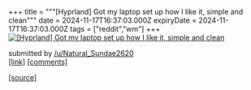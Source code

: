 +++
title = """[Hyprland] Got my laptop set up how I like it, simple and clean"""
date = 2024-11-17T16:37:03.000Z
expiryDate = 2024-11-17T16:37:03.000Z
tags = ["reddit","wm"]
+++
[![[Hyprland] Got my laptop set up how I like it, simple and clean](https://preview.redd.it/12hs7o43ph1e1.png?width=640&crop=smart&auto=webp&s=702890fb2d6a3cb5403f5c6106ea4d41b19d8167 "[Hyprland] Got my laptop set up how I like it, simple and clean")](https://www.reddit.com/r/unixporn/comments/1gthhxn/hyprland_got_my_laptop_set_up_how_i_like_it/)

submitted by [/u/Natural\_Sundae2620](https://www.reddit.com/user/Natural_Sundae2620)  
[\[link\]](https://i.redd.it/12hs7o43ph1e1.png) [\[comments\]](https://www.reddit.com/r/unixporn/comments/1gthhxn/hyprland_got_my_laptop_set_up_how_i_like_it/)

[[source]](https://www.reddit.com/r/unixporn/comments/1gthhxn/hyprland_got_my_laptop_set_up_how_i_like_it/)
